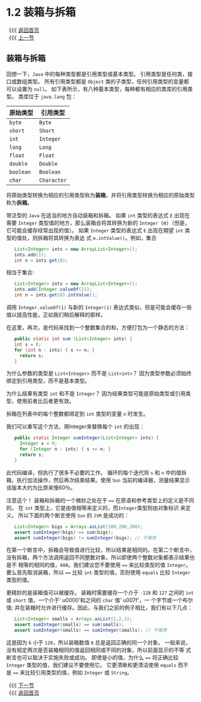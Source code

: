 # 1.2 装箱与拆箱

《《《 [返回首页](../../)   
 《《《 [上一节](1.1-fan-xing.md)

## 装箱与拆箱

回想一下，`Java` 中的每种类型都是引用类型或基本类型。 引用类型是任何类，接口或数组类型。 所有引用类型都是 `Object` 类的子类型，任何引用类型的变量都 可以设置为 `null`。 如下表所示，有八种基本类型，每种都有相应的类库的引用类型。 类库位于 `java.lang` 包：

| 原始类型 | 引用类型 |
| --- | --- |
| `byte` | `Byte` |
| `short` | `Short` |
| `int` | `Integer` |
| `long` | `Long` |
| `float` | `Float` |
| `double` | `Double` |
| `boolean` | `Boolean` |
| `char` | `Character` |

将原始类型转换为相应的引用类型称为**装箱**，并将引用类型转换为相应的原始类型称为**拆箱**。

带泛型的 `Java` 在适当的地方自动装箱和拆箱。 如果 `int` 类型的表达式 `E` 出现在需要 `Integer` 类型值的地方，那么装箱会将其转换为新的 `Integer`（e）（但是，它可能会缓存经常出现的值）。 如果 `Integer` 类型的表达式 `E` 出现在期望 `int` 类型的值处，则拆箱将其转换为表达 式 `e.intValue()`。例如，集合

```java
   List<Integer> ints = new ArrayList<Integer>();
   ints.add(1);
   int n = ints.get(0);
```

相当于集合:

```java
   List<Integer> ints = new ArrayList<Integer>();
   ints.add(Integer.valueOf(1));
   int n = ints.get(0).intValue();
```

调用 `Integer.valueOf(1)` 与新的 `Integer(1)` 表达式类似，但是可能会缓存一些值以提高性能，正如我们稍后解释的那样。

在这里，再次，是代码来找到一个整数集合的和，方便打包为一个静态的方法：

```java
   public static int sum (List<Integer> ints) {
   int s = 0;
   for (int n : ints) { s += n; }
     return s;
   }
```

为什么参数的类型是 `List<Integer>` 而不是 `List<int>`？ 因为类型参数必须始终绑定到引用类型，而不是基本类型。

为什么结果有类型 `int` 和不是 `Integer`？ 因为结果类型可能是原始类型或引用类型，使用前者比后者更有效。

拆箱在列表中的每个整数都绑定到 `int` 类型的变量 `n` 时发生。

我们可以重写这个方法，用Integer来替换每个 `int` 的出现：

```java
   public static Integer sumInteger(List<Integer> ints) {
     Integer s = 0;
     for (Integer n : ints) { s += n; }
     return s;
   }
```

此代码编译，但执行了很多不必要的工作。 循环的每个迭代将 `s` 和 `n` 中的值拆箱，执行加法操作，然后再次结束结果。使用 `Sun` 当前的编译器，测量结果显示 该版本大约为比原来慢60％。

注意这个！ 装箱和拆箱的一个微妙之处在于 `==` 在原语和参考类型上的定义是不同的。 在 `int` 类型上，它是由值相等来定义的，而`Integer`类型则由对象标识 来定义。 所以下面的两个断言使用 `Sun` 的 `JVM` 是成功的：

```java
   List<Integer> bigs = Arrays.asList(100,200,300);
   assert sumInteger(bigs) == sum(bigs);
   assert sumInteger(bigs) != sumInteger(bigs); // 不推荐
```

在第一个断言中，拆箱会导致值进行比较，所以结果是相同的。在第二个断言中，没有拆箱，两个方法调用返回不同整数对象，所以即使两个整数对象都表示结果也是不 相等的相同的值，`600`。我们建议您不要使用 `==` 来比较类型的值 `Integer`。 要么首先取消装箱，所以 `==` 比较 `int` 类型的值，否则使用 `equals` 比较 `Integer`类型的值。

更精妙的是装箱值可以被缓存。 装箱时需要缓存一个介于 `-128` 和 `127` 之间的 `int` 或 `short` 值，一个介于' u0000'和之间的 `char` 值' u007f'，一 个字节或一个布尔值; 并在装箱时允许进行缓存。因此，与我们之前的例子相比，我们有以下几点：

```java
   List<Integer> smalls = Arrays.asList(1,2,3);
   assert sumInteger(smalls) == sum(smalls);
   assert sumInteger(smalls) == sumInteger(smalls); // 不推荐
```

这是因为 `6` 小于 `128`，所以装箱数值 `6` 总是返回正确的同一个对象。 一般来说，没有规定两次是否装箱相同的值返回相同或不同的对象，所以前面显示的不等 式断言也可以取决于实施失败或成功。 即使是小的值，为什么 `==` 将正确比较 `Integer` 类型的值，我们建议不要使用它。 它更清晰和更清洁使用 `equals` 而不 是 `==` 来比较引用类型的值，例如 `Integer` 或 `String`。

《《《 [下一节](1.3-xun-huan.md)   
 《《《 [返回首页](../../)


